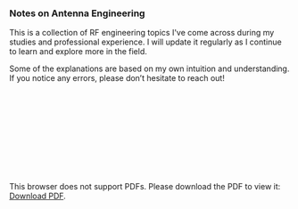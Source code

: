 <h3> Notes on Antenna Engineering </h3>

This is a collection of RF engineering topics I've come across during my studies and professional experience. I will update it regularly as I continue to learn and explore more in the field.

Some of the explanations are based on my own intuition and understanding. If you notice any errors, please don’t hesitate to reach out!

<object data="https://paulxu.me/assets/pdf_notes/antenna_engineering_notes.pdf" type="application/pdf" width="700px" height="1500px">
    <embed src="https://paulxu.me/assets/pdf_notes/antenna_engineering_notes.pdf">
        <p>This browser does not support PDFs. Please download the PDF to view it: <a href="https://paulxu.me/assets/pdf_notes/antenna_engineering_notes.pdf">Download PDF</a>.</p>
    </embed>
</object>